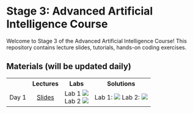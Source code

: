 # Stage 3: Advanced Artificial Intelligence Course 
Welcome to Stage 3 of the Advanced Artificial Intelligence Course! 
This repository contains lecture slides, tutorials, hands-on coding exercises.

## Materials (will be updated daily)

<table>
  <tr>
    <th></th>
    <th><b>Lectures</b></th>
    <th><b>Labs</b></th>
    <th><b>Solutions</b></th>
  </tr>
  <tr>
    <td>Day 1</td>
    <td align="center"><a href="https://drive.google.com/file/d/1iKHG4bJRS4AQOpQjUeZN8Nlnn6Wq1TbD/view?usp=sharing">Slides</a></td>
    <td align="center">
      Lab 1 <a href="https://colab.research.google.com/drive/14sr4nCp8dEYiT0P6lRvNLHrXX0p1ovum?usp=sharing"><img src="https://colab.research.google.com/assets/colab-badge.svg"></a><br>
      Lab 2 <a href="https://colab.research.google.com/drive/1DM05xxA04dwOvfLNXn_25PJlzRh6kNP2?usp=sharing"><img src="https://colab.research.google.com/assets/colab-badge.svg"></a>
    </td>
    <td align="center">
     Lab 1: <a href=""><img src="https://colab.research.google.com/assets/colab-badge.svg"></a>
     Lab 2: <a href=""><img src="https://colab.research.google.com/assets/colab-badge.svg"></a>
    </td>
  </tr>
</table>
